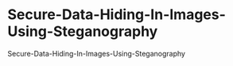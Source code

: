 # Secure-Data-Hiding-In-Images-Using-Steganography
Secure-Data-Hiding-In-Images-Using-Steganography
